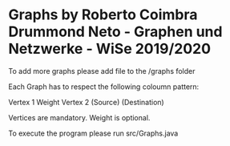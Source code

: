 # Graphs by Roberto Coimbra Drummond Neto - Graphen und Netzwerke - WiSe 2019/2020

To add more graphs please add file to the /graphs folder

Each Graph has to respect the following coloumn pattern:

Vertex 1        Weight        Vertex 2
(Source)                      (Destination)

Vertices are mandatory.
Weight is optional.

To execute the program please run src/Graphs.java
